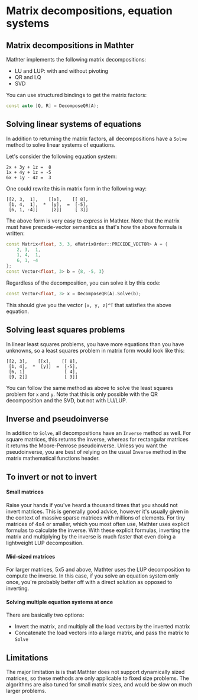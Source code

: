 # Matrix decompositions, equation systems

## Matrix decompositions in Mathter

Mathter implements the following matrix decompositions:
- LU and LUP: with and without pivoting
- QR and LQ
- SVD

You can use structured bindings to get the matrix factors:

```c++
const auto [Q, R] = DecomposeQR(A);
```

## Solving linear systems of equations

In addition to returning the matrix factors, all decompositions have a `Solve` method to solve linear systems of equations.

Let's consider the following equation system:
```
2x + 3y + 1z =  8
1x + 4y + 1z = -5
6x + 1y - 4z =  3
```

One could rewrite this in matrix form in the following way:
```
[[2, 3,  1],    [[x],    [[ 8],
 [1, 4,  1],  *  [y],  =  [-5],
 [6, 1, -4]]     [z]]     [ 3]]
```

The above form is very easy to express in Mathter. Note that the matrix must have precede-vector semantics as that's how the above formula is written:

```c++
const Matrix<float, 3, 3, eMatrixOrder::PRECEDE_VECTOR> A = {
    2, 3,  1,
    1, 4,  1,
    6, 1, -4
};
const Vector<float, 3> b = {8, -5, 3}
```

Regardless of the decomposition, you can solve it by this code:

```c++
const Vector<float, 3> x = DecomposeQR(A).Solve(b);
```

This should give you the vector `[x, y, z]^T` that satisfies the above equation.

## Solving least squares problems

In linear least squares problems, you have more equations than you have unknowns, so a least squares problem in matrix form would look like this:

```
[[2, 3],    [[x],    [[ 8],
 [1, 4],  *  [y]]  =  [-5],
 [6, 1]               [ 4],
 [9, 2]]              [ 3]]
```

You can follow the same method as above to solve the least squares problem for `x` and `y`. Note that this is only possible with the QR decomposition and the SVD, but not with LU/LUP.

## Inverse and pseudoinverse

In addition to `Solve`, all decompositions have an `Inverse` method as well. For square matrices, this returns the inverse, whereas for rectangular matrices it returns the Moore-Penrose pseudoinverse. Unless you want the pseudoinverse, you are best of relying on the usual `Inverse` method in the matrix mathematical functions header.

## To invert or not to invert

#### Small matrices

Raise your hands if you've heard a thousand times that you should not invert matrices. This is generally good advice, however it's usually given in the context of massive sparse matrices with millions of elements. For tiny matrices of 4x4 or smaller, which you most often use, Mathter uses explicit formulas to calculate the inverse. With these explicit formulas, inverting the matrix and multiplying by the inverse is much faster that even doing a lightweight LUP decomposition.

#### Mid-sized matrices 

For larger matrices, 5x5 and above, Mathter uses the LUP decomposition to compute the inverse. In this case, if you solve an equation system only once, you're probably better off with a direct solution as opposed to inverting.

#### Solving multiple equation systems at once

There are basically two options:
- Invert the matrix, and multiply all the load vectors by the inverted matrix
- Concatenate the load vectors into a large matrix, and pass the matrix to `Solve`

## Limitations

The major limitation is is that Mathter does not support dynamically sized matrices, so these methods are only applicable to fixed size problems. The algorithms are also tuned for small matrix sizes, and would be slow on much larger problems.




